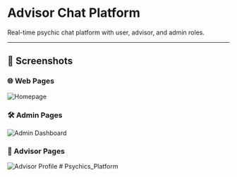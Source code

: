 # Advisor Chat Platform

Real-time psychic chat platform with user, advisor, and admin roles.

---

## 📸 Screenshots

### 🌐 Web Pages
![Homepage](/frontend/public/Screenshots/WebPages/Gift_Rating_feedback.png)

### 🛠 Admin Pages
![Admin Dashboard](/frontend/public/Screenshots/AdminPages/Admin_Welcome.png)

### 🧙 Advisor Pages
![Advisor Profile](/frontend/public/Screenshots/AdvisorPages/Advisor_Welcome.png)
#   P s y c h i c s _ P l a t f o r m 
 
 
